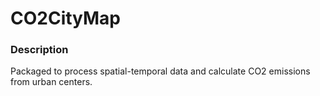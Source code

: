# CO2CityMap

### Description

Packaged to process spatial-temporal data and calculate CO2 emissions from urban centers.

